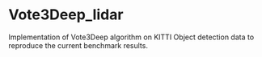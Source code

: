 # Vote3Deep_lidar
Implementation of Vote3Deep algorithm on KITTI Object detection data to reproduce the current benchmark results.
